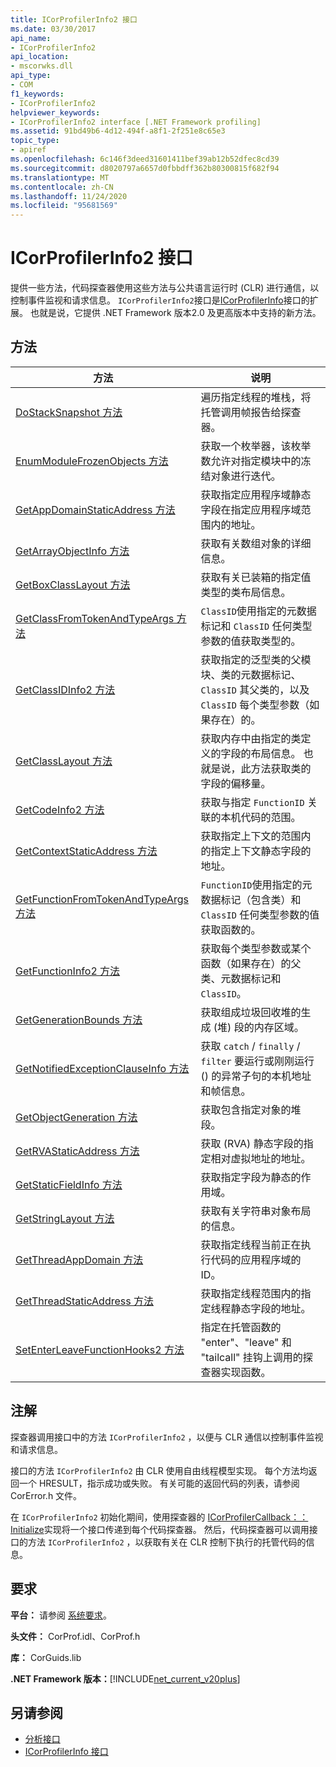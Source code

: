 ```yaml
---
title: ICorProfilerInfo2 接口
ms.date: 03/30/2017
api_name:
- ICorProfilerInfo2
api_location:
- mscorwks.dll
api_type:
- COM
f1_keywords:
- ICorProfilerInfo2
helpviewer_keywords:
- ICorProfilerInfo2 interface [.NET Framework profiling]
ms.assetid: 91bd49b6-4d12-494f-a8f1-2f251e8c65e3
topic_type:
- apiref
ms.openlocfilehash: 6c146f3deed31601411bef39ab12b52dfec8cd39
ms.sourcegitcommit: d8020797a6657d0fbbdff362b80300815f682f94
ms.translationtype: MT
ms.contentlocale: zh-CN
ms.lasthandoff: 11/24/2020
ms.locfileid: "95681569"
---
```

# <a name="icorprofilerinfo2-interface"></a>ICorProfilerInfo2 接口

提供一些方法，代码探查器使用这些方法与公共语言运行时 (CLR) 进行通信，以控制事件监视和请求信息。 `ICorProfilerInfo2`接口是[ICorProfilerInfo](icorprofilerinfo-interface.md)接口的扩展。 也就是说，它提供 .NET Framework 版本2.0 及更高版本中支持的新方法。  
  
## <a name="methods"></a>方法  
  
|方法|说明|  
|------------|-----------------|  
|[DoStackSnapshot 方法](icorprofilerinfo2-dostacksnapshot-method.md)|遍历指定线程的堆栈，将托管调用帧报告给探查器。|  
|[EnumModuleFrozenObjects 方法](icorprofilerinfo2-enummodulefrozenobjects-method.md)|获取一个枚举器，该枚举数允许对指定模块中的冻结对象进行迭代。|  
|[GetAppDomainStaticAddress 方法](icorprofilerinfo2-getappdomainstaticaddress-method.md)|获取指定应用程序域静态字段在指定应用程序域范围内的地址。|  
|[GetArrayObjectInfo 方法](icorprofilerinfo2-getarrayobjectinfo-method.md)|获取有关数组对象的详细信息。|  
|[GetBoxClassLayout 方法](icorprofilerinfo2-getboxclasslayout-method.md)|获取有关已装箱的指定值类型的类布局信息。|  
|[GetClassFromTokenAndTypeArgs 方法](icorprofilerinfo2-getclassfromtokenandtypeargs-method.md)|`ClassID`使用指定的元数据标记和 `ClassID` 任何类型参数的值获取类型的。|  
|[GetClassIDInfo2 方法](icorprofilerinfo2-getclassidinfo2-method.md)|获取指定的泛型类的父模块、类的元数据标记、 `ClassID` 其父类的，以及 `ClassID` 每个类型参数（如果存在）的。|  
|[GetClassLayout 方法](icorprofilerinfo2-getclasslayout-method.md)|获取内存中由指定的类定义的字段的布局信息。 也就是说，此方法获取类的字段的偏移量。|  
|[GetCodeInfo2 方法](icorprofilerinfo2-getcodeinfo2-method.md)|获取与指定 `FunctionID` 关联的本机代码的范围。|  
|[GetContextStaticAddress 方法](icorprofilerinfo2-getcontextstaticaddress-method.md)|获取指定上下文的范围内的指定上下文静态字段的地址。|  
|[GetFunctionFromTokenAndTypeArgs 方法](icorprofilerinfo2-getfunctionfromtokenandtypeargs-method.md)|`FunctionID`使用指定的元数据标记（包含类）和 `ClassID` 任何类型参数的值获取函数的。|  
|[GetFunctionInfo2 方法](icorprofilerinfo2-getfunctioninfo2-method.md)|获取每个类型参数或某个函数（如果存在）的父类、元数据标记和 `ClassID`。|  
|[GetGenerationBounds 方法](icorprofilerinfo2-getgenerationbounds-method.md)|获取组成垃圾回收堆的生成 (堆) 段的内存区域。|  
|[GetNotifiedExceptionClauseInfo 方法](icorprofilerinfo2-getnotifiedexceptionclauseinfo-method.md)|获取 `catch` / `finally` / `filter` 要运行或刚刚运行 () 的异常子句的本机地址和帧信息。|  
|[GetObjectGeneration 方法](icorprofilerinfo2-getobjectgeneration-method.md)|获取包含指定对象的堆段。|  
|[GetRVAStaticAddress 方法](icorprofilerinfo2-getrvastaticaddress-method.md)|获取 (RVA) 静态字段的指定相对虚拟地址的地址。|  
|[GetStaticFieldInfo 方法](icorprofilerinfo2-getstaticfieldinfo-method.md)|获取指定字段为静态的作用域。|  
|[GetStringLayout 方法](icorprofilerinfo2-getstringlayout-method.md)|获取有关字符串对象布局的信息。|  
|[GetThreadAppDomain 方法](icorprofilerinfo2-getthreadappdomain-method.md)|获取指定线程当前正在执行代码的应用程序域的 ID。|  
|[GetThreadStaticAddress 方法](icorprofilerinfo2-getthreadstaticaddress-method.md)|获取指定线程范围内的指定线程静态字段的地址。|  
|[SetEnterLeaveFunctionHooks2 方法](icorprofilerinfo2-setenterleavefunctionhooks2-method.md)|指定在托管函数的 "enter"、"leave" 和 "tailcall" 挂钩上调用的探查器实现函数。|  
  
## <a name="remarks"></a>注解  

 探查器调用接口中的方法 `ICorProfilerInfo2` ，以便与 CLR 通信以控制事件监视和请求信息。  
  
 接口的方法 `ICorProfilerInfo2` 由 CLR 使用自由线程模型实现。 每个方法均返回一个 HRESULT，指示成功或失败。 有关可能的返回代码的列表，请参阅 CorError.h 文件。  
  
 在 `ICorProfilerInfo2` 初始化期间，使用探查器的 [ICorProfilerCallback：： Initialize](icorprofilercallback-initialize-method.md)实现将一个接口传递到每个代码探查器。 然后，代码探查器可以调用接口的方法 `ICorProfilerInfo2` ，以获取有关在 CLR 控制下执行的托管代码的信息。  
  
## <a name="requirements"></a>要求  

 **平台：** 请参阅 [系统要求](../../get-started/system-requirements.md)。  
  
 **头文件：** CorProf.idl、CorProf.h  
  
 **库：** CorGuids.lib  
  
 **.NET Framework 版本：**[!INCLUDE[net_current_v20plus](../../../../includes/net-current-v20plus-md.md)]  
  
## <a name="see-also"></a>另请参阅

- [分析接口](profiling-interfaces.md)
- [ICorProfilerInfo 接口](icorprofilerinfo-interface.md)
